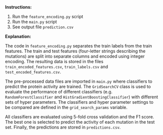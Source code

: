 **Instructions:**

1. Run the `feature_encoding.py` script
2. Run the `main.py` script
3. See output file `prediction.csv`

**Explanation:**

The code in `feature_encoding.py` separates the train labels from the
train features. The train and test features (four-letter strings describing 
the mutations) are split into separate columns and encoded using integer encoding. 
The resulting data is stored in the files `train_encoded_features.csv`,
`train_labels.csv` and `test_encoded_features.csv`.

The pre-processed data files are imported in `main.py` where classifiers
to predict the protein activity are trained.
The `GridSearchCV` class is used to evaluate the performance of different 
classifiers (e.g. `RandomForestClassifier` and `HistGradientBoostingClassifier`) 
with different sets of hyper parameters. The classifiers and hyper parameter 
settings to be compared are defined in the `grid_search_params` variable.

All classifiers are evaluated using 5-fold cross validation and the F1 score.
The best one is selected to predict the activity of each mutation in the test
set. Finally, the predictions are stored in `predictions.csv`.

